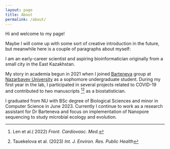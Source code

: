 ```yaml
---
layout: page
title: About
permalink: /about/
---
```


Hi and welcome to my page!

Maybe I will come up with some sort of creative introduction in the future, but meanwhile here is a couple of paragraphs about myself:

I am an early-career scientist and aspiring bioinformatician originally from a small city in the East Kazakhstan. 

My story in academia begun in 2021 when I joined [Barteneva](https://scholar.google.com/citations?user=85AUlREAAAAJ&hl=en) group at [Nazarbayev University](https://nu.edu.kz) as a sophomore undergraduate student. During my first year in the lab, I participated in several projects related to COVID-19 and contributed to two manuscripts [^1][^2] as a biostatistician.

I graduated from NU with BSc degree of Biological Sciences and minor in Computer Science in June 2023. Currently I continue to work as a research assistant for Dr Barteneva and focus on implementation of Nanopore sequencing to study microbial ecology and evolution.

[^1]: Len et al.( 2022) _Front. Cardiovasc. Med._
[^2]:Tauekelova et al. (2023) _Int. J. Environ. Res. Public Health_

